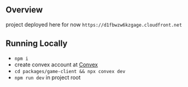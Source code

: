 ## Overview

project deployed here for now `https://d1fbwzw6kzgage.cloudfront.net`

## Running Locally

- `npm i`
- create convex account at [Convex](https://www.convex.dev)
- `cd packages/game-client && npx convex dev`
- `npm run dev` in project root
